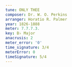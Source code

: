 ```yaml
---
tune: ONLY THEE
composer: Dr. W. O. Perkins
arranger: Horatio R. Palmer
year: 1826-1888
meter: 7.7.7.3.
key: B♭ Major
anacrusis: 2
meter_error: '0'
time_signature: 3/4
meterError: 0
timeSignature: 5/4
---
```

